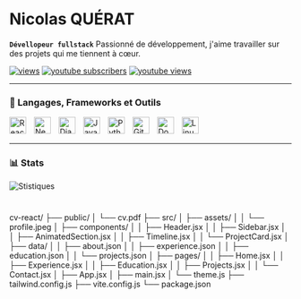 # Nicolas QUÉRAT
**`Dévellopeur fullstack`**
Passionné de développement, j'aime travailler sur des projets qui me tiennent à cœur.



  <p align="left">
     <a href="https://github.com/Nickosss97435">
         <img alt="views" title="views" src="https://b2nservices.com"/></a> 
      <a href="https://www.youtube.com/">
         <img alt="youtube subscribers" title="Subscribe to my YouTube channel" src="https://b2nservices.com"/></a> 
      <a href="https://www.youtube.com">
         <img alt="youtube views" title="YouTube views" src="https://b2nservices.com"/></a> 
  

       
       



   </p>





   ---

### 🧰 Langages, Frameworks et Outils

<p align="left">
<img src="https://cdn.jsdelivr.net/gh/devicons/devicon/icons/react/react-original.svg" alt="React" width="30px" style="padding-right:10px;" />
   <img src="https://cdn.jsdelivr.net/gh/devicons/devicon/icons/nextjs/nextjs-original.svg" alt="Next.js" width="30px" style="padding-right:10px;" />
   <img src="https://cdn.jsdelivr.net/gh/vitejs/vite/docs/public/logo.svg
   " alt="Django" width="30px" style="padding-right:10px;" />
   <!-- <img src="https://cdn.jsdelivr.net/gh/devicons/devicon/icons/spring/spring-original.svg" alt="Spring Boot" width="30px" style="padding-right:10px;" /> -->
   <!-- <img src="https://cdn.jsdelivr.net/gh/devicons/devicon/icons/java/java-original.svg" alt="Java" width="30px" style="padding-right:10px;" /> -->
   <!-- <img src="https://cdn.jsdelivr.net/gh/devicons/devicon/icons/c/c-original.svg" alt="C" width="30px" style="padding-right:10px;" /> -->
   <img src="https://cdn.jsdelivr.net/gh/devicons/devicon/icons/javascript/javascript-plain.svg" alt="JavaScript" width="30px" style="padding-right:10px;" />
   <img src="https://cdn.jsdelivr.net/gh/devicons/devicon/icons/python/python-original.svg" alt="Python" width="30px" style="padding-right:10px;" />
   <img src="https://cdn.jsdelivr.net/gh/devicons/devicon/icons/git/git-original.svg" alt="Git" width="30px" style="padding-right:10px;" />
   <img src="https://cdn.jsdelivr.net/gh/devicons/devicon/icons/docker/docker-original.svg" alt="Docker" width="30px" style="padding-right:10px;" />
   <img src="https://cdn.jsdelivr.net/gh/devicons/devicon/icons/linux/linux-original.svg" alt="Linux" width="30px" style="padding-right:10px;" />
</p>

   ---

### 📊 Stats

![Stistiques ](https://github-readme-stats.vercel.app/api?username=Nickosss97435&show_icons=true&theme=gruvbox)



#





[youtube]: https://www.youtube.com/

cv-react/
├── public/
│   └── cv.pdf
├── src/
│   ├── assets/
│   │   └── profile.jpeg
│   ├── components/
│   │   ├── Header.jsx
│   │   ├── Sidebar.jsx
│   │   ├── AnimatedSection.jsx
│   │   ├── Timeline.jsx
│   │   └── ProjectCard.jsx
│   ├── data/
│   │   ├── about.json
│   │   ├── experience.json
│   │   ├── education.json
│   │   └── projects.json
│   ├── pages/
│   │   ├── Home.jsx
│   │   ├── Experience.jsx
│   │   ├── Education.jsx
│   │   ├── Projects.jsx
│   │   └── Contact.jsx
│   ├── App.jsx
│   ├── main.jsx
│   └── theme.js
├── tailwind.config.js
├── vite.config.js
└── package.json